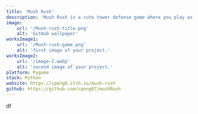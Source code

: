 ```yaml
---
title: 'Mush Rush'
description: 'Mush Rush is a cute tower defense game where you play as 5 different dragons. Use your dragons wisely and defend against the fearsome mushroom army to protect your treasure!'
image:
    url: '/Mush-rush-title.png'
    alt: 'GitHub wallpaper'
worksImage1:
    url: '/Mush-rush-game.png'
    alt: 'first image of your project.'
worksImage2:
    url: '/image-2.webp'
    alt: 'second image of your project.'
platform: Pygame
stack: Python
website: https://cpeng8.itch.io/mush-rush
github: https://github.com/cpeng87/mushRush
---
```


df